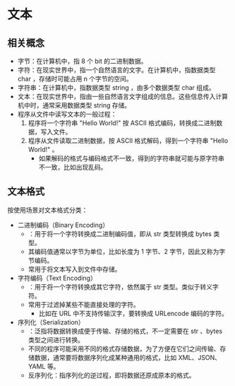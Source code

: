 # 文本

## 相关概念

- 字节：在计算机中，指 8 个 bit 的二进制数据。
- 字符：在现实世界中，指一个自然语言的文字。在计算机中，指数据类型 char ，存储时可能占用 n 个字节的空间。
- 字符串：在计算机中，指数据类型 string ，由多个数据类型 char 组成。
- 文本：在现实世界中，指由一些自然语言文字组成的信息。这些信息传入计算机中时，通常采用数据类型 string 存储。
- 程序从文件中读写文本的一般过程：
  1. 程序将一个字符串 "Hello World!" 按 ASCII 格式编码，转换成二进制数据，写入文件。
  2. 程序从文件读取二进制数据，按 ASCII 格式解码，得到一个字符串 "Hello World!" 。
      - 如果解码的格式与编码格式不一致，得到的字符串就可能与原字符串不一致，比如出现乱码。

## 文本格式

按使用场景对文本格式分类：
- 二进制编码（Binary Encoding）
  - ：用于将一个字符转换成二进制编码值，即从 str 类型转换成 bytes 类型。
  - 其编码值通常以字节为单位，比如长度为 1 字节、2 字节，因此又称为字节编码。 
  - 常用于将文本写入到文件中存储。
- 字符编码（Text Encoding）
  - ：用于将一个字符转换成其它字符，依然属于 str 类型。类似于转义字符。
  - 常用于过滤掉某些不能直接处理的字符。
    - 比如在 URL 中不支持传输汉字，要转换成 URLencode 编码的字符。
- 序列化（Serialization）
  - ：泛指将数据转换成便于传输、存储的格式，不一定需要在 str 、bytes 类型之间进行转换。
  - 不同的程序可能采用不同的格式存储数据，为了方便在它们之间传输、存储数据，通常要将数据序列化成某种通用的格式，比如 XML、JSON、YAML 等。
  - 反序列化：指序列化的逆过程，即将数据还原成原本的格式。
